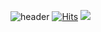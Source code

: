 ![header](https://capsule-render.vercel.app/api?type=waving&color=gradient&height=300&section=header&text=NohHaYoon&fontSize=90&fontColor=FFFFFF)
[![Hits](https://hits.seeyoufarm.com/api/count/incr/badge.svg?url=https%3A%2F%2Fgithub.com%2Frohhy1120&count_bg=%23272727&title_bg=%23818181&icon=reverbnation.svg&icon_color=%23FFFFFF&title=hits&edge_flat=false)](https://hits.seeyoufarm.com)
<img src="https://img.shields.io/badge/Java-007396?style=plastic&logo=JAVA&logoColor=white" />

<!--
**nohhayoon/nohhayoon** is a ✨ _special_ ✨ repository because its `README.md` (this file) appears on your GitHub profile.

Here are some ideas to get you started:

- 🔭 I’m currently working on ...
- 🌱 I’m currently learning ...
- 👯 I’m looking to collaborate on ...
- 🤔 I’m looking for help with ...
- 💬 Ask me about ...
- 📫 How to reach me: ...
- 😄 Pronouns: ...
- ⚡ Fun fact: ...
-->
